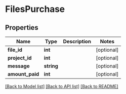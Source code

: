 # FilesPurchase

## Properties
Name | Type | Description | Notes
------------ | ------------- | ------------- | -------------
**file_id** | **int** |  | [optional] 
**project_id** | **int** |  | [optional] 
**message** | **string** |  | [optional] 
**amount_paid** | **int** |  | [optional] 

[[Back to Model list]](../README.md#documentation-for-models) [[Back to API list]](../README.md#documentation-for-api-endpoints) [[Back to README]](../README.md)

